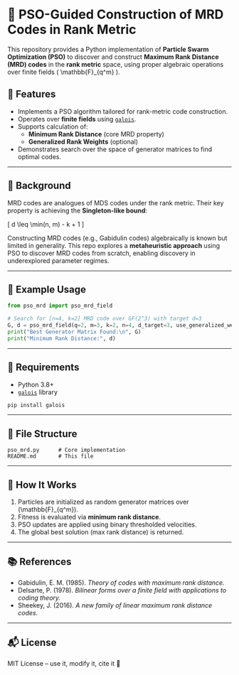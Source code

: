 # 🧠 PSO-Guided Construction of MRD Codes in Rank Metric

This repository provides a Python implementation of **Particle Swarm Optimization (PSO)** to discover and construct **Maximum Rank Distance (MRD) codes** in the **rank metric** space, using proper algebraic operations over finite fields \( \mathbb{F}_{q^m} \).

## 🔧 Features

- Implements a PSO algorithm tailored for rank-metric code construction.
- Operates over **finite fields** using [`galois`](https://github.com/mhostetter/galois).
- Supports calculation of:
  - **Minimum Rank Distance** (core MRD property)
  - **Generalized Rank Weights** (optional)
- Demonstrates search over the space of generator matrices to find optimal codes.

---

## 📖 Background

MRD codes are analogues of MDS codes under the rank metric. Their key property is achieving the **Singleton-like bound**:

\[
d \leq \min(n, m) - k + 1
\]

Constructing MRD codes (e.g., Gabidulin codes) algebraically is known but limited in generality. This repo explores a **metaheuristic approach** using PSO to discover MRD codes from scratch, enabling discovery in underexplored parameter regimes.

---

## 🧪 Example Usage

```python
from pso_mrd import pso_mrd_field

# Search for [n=4, k=2] MRD code over GF(2^3) with target d=3
G, d = pso_mrd_field(q=2, m=3, k=2, n=4, d_target=3, use_generalized_weight=True)
print("Best Generator Matrix Found:\n", G)
print("Minimum Rank Distance:", d)
```

---

## 🐍 Requirements

- Python 3.8+
- [`galois`](https://github.com/mhostetter/galois) library
```bash
pip install galois
```

---

## 📁 File Structure

```
pso_mrd.py      # Core implementation
README.md       # This file
```

---

## 🚀 How It Works

1. Particles are initialized as random generator matrices over \(\mathbb{F}_{q^m}\).
2. Fitness is evaluated via **minimum rank distance**.
3. PSO updates are applied using binary thresholded velocities.
4. The global best solution (max rank distance) is returned.

---

## 📚 References

- Gabidulin, E. M. (1985). *Theory of codes with maximum rank distance.*
- Delsarte, P. (1978). *Bilinear forms over a finite field with applications to coding theory.*
- Sheekey, J. (2016). *A new family of linear maximum rank distance codes.*

---

## 📬 License

MIT License – use it, modify it, cite it 🚀
